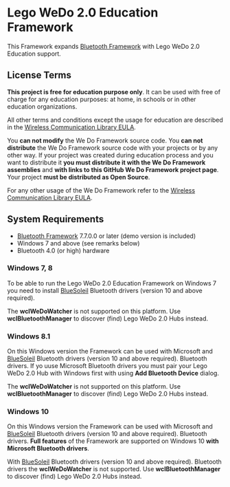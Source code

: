 # Lego WeDo 2.0 Education Framework

This Framework expands [Bluetooth Framework](https://www.btframework.com/bluetoothframework.htm) with Lego WeDo 2.0 Education support.

## License Terms

**This project is free for education purpose only**. It can be used with free of charge for any education purposes: at home, in schools or in other education organizations.

All other terms and conditions except the usage for education are described in the [Wireless Communication Library EULA](https://www.btframework.com/eula.htm).

You **can not modify** the We Do Framework source code. You **can not distribute** the We Do Framework source code with your projects or by any other way. If your project was created during education process and you want to distribute it **you must distribute it with the We Do Framework assemblies** and **with links to this GitHub We Do Framework project page**. Your project **must be distributed as Open Source**.

For any other usage of the We Do Framework refer to the [Wireless Communication Library EULA](https://www.btframework.com/eula.htm).

## System Requirements

- [Bluetooth Framework](https://www.btframework.com/bluetoothframework.htm) 7.7.0.0 or later (demo version is included)
- Windows 7 and above (see remarks below)
- Bluetooth 4.0 (or high) hardware

### Windows 7, 8

To be able to run the Lego WeDo 2.0 Education Framework on Windows 7 you need to install [BlueSoleil](http://www.bluesoleil.com) Bluetooth drivers (version 10 and above required).

The **wclWeDoWatcher** is not supported on this platform. Use **wclBluetoothManager** to discover (find) Lego WeDo 2.0 Hubs instead.

### Windows 8.1

On this Windows version the Framework can be used with Microsoft and [BlueSoleil](http://www.bluesoleil.com) Bluetooth drivers (version 10 and above required). Bluetooth drivers. If yo uuse Microsoft Bluetooth drivers you must pair your Lego WeDo 2.0 Hub with Windows first with using **Add Bluetooth Device** dialog.

The **wclWeDoWatcher** is not supported on this platform. Use **wclBluetoothManager** to discover (find) Lego WeDo 2.0 Hubs instead.

### Windows 10

On this Windows version the Framework can be used with Microsoft and [BlueSoleil](http://www.bluesoleil.com) Bluetooth drivers (version 10 and above required). Bluetooth drivers. **Full features** of the Framework are supported on Windows 10 **with Microsoft Bluetooth drivers**.

With [BlueSoleil](http://www.bluesoleil.com) Bluetooth drivers (version 10 and above required). Bluetooth drivers the **wclWeDoWatcher** is not supported. Use **wclBluetoothManager** to discover (find) Lego WeDo 2.0 Hubs instead.
